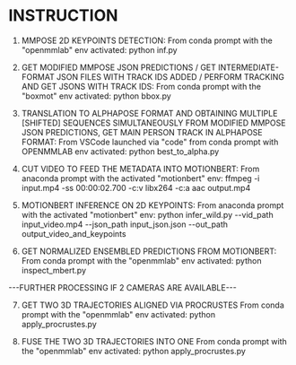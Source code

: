 # INSTRUCTION
1. MMPOSE 2D KEYPOINTS DETECTION:
From conda prompt with the "openmmlab" env activated:
python inf.py

2. GET MODIFIED MMPOSE JSON PREDICTIONS / GET INTERMEDIATE-FORMAT JSON FILES WITH TRACK IDS ADDED / PERFORM TRACKING AND GET JSONS WITH TRACK IDS:
From conda prompt with the "boxmot" env activated:
python bbox.py

3. TRANSLATION TO ALPHAPOSE FORMAT AND OBTAINING MULTIPLE [SHIFTED] SEQUENCES SIMULTANEOUSLY FROM MODIFIED MMPOSE JSON PREDICTIONS, GET MAIN PERSON TRACK IN ALPHAPOSE FORMAT:
From VSCode launched via "code" from conda prompt with OPENMMLAB env activated:
python best_to_alpha.py

4. CUT VIDEO TO FEED THE METADATA INTO MOTIONBERT:
From anaconda prompt with the activated "motionbert" env:
ffmpeg -i input.mp4 -ss 00:00:02.700 -c:v libx264 -c:a aac output.mp4

5. MOTIONBERT INFERENCE ON 2D KEYPOINTS:
From anaconda prompt with the activated "motionbert" env:
python infer_wild.py --vid_path input_video.mp4 --json_path input_json.json --out_path output_video_and_keypoints

6. GET NORMALIZED ENSEMBLED PREDICTIONS FROM MOTIONBERT:
From conda prompt with the "openmmlab" env activated:
python inspect_mbert.py

---FURTHER PROCESSING IF 2 CAMERAS ARE AVAILABLE---

7. GET TWO 3D TRAJECTORIES ALIGNED VIA PROCRUSTES
From conda prompt with the "openmmlab" env activated:
python apply_procrustes.py

8. FUSE THE TWO 3D TRAJECTORIES INTO ONE
From conda prompt with the "openmmlab" env activated:
python apply_procrustes.py
